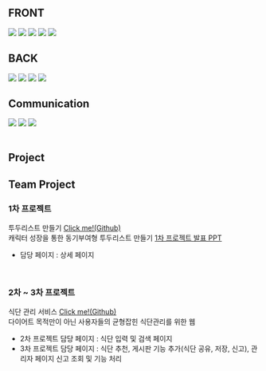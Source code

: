 ## FRONT
<div>
  <img src="https://img.shields.io/badge/HTML5-E34F26?style=flat-square&logo=HTML5logoColor=#FFFFFF"/>
  <img src="https://img.shields.io/badge/CSS3-1572B6?style=flat-square&logo=CSS3logoColor=#FFFFFF"/>
  <img src="https://img.shields.io/badge/JAVASCRIPT-F7DF1E?style=flat-square&logo=JAVASCRIPTlogoColor=#FFFFFF"/>
  <img src="https://img.shields.io/badge/Vue.js-4FC08D?style=flat-square&logo=Vue.jslogoColor=#FFFFFF"/>
  <img src="https://img.shields.io/badge/Bootstrap-7952B3?style=flat-square&logo=BootstraplogoColor=#FFFFFF"/>
</div>

## BACK
<div>
  <img src="https://img.shields.io/badge/PHP-777BB4?style=flat-square&logo=PHPlogoColor=#FFFFFF"/>
  <img src="https://img.shields.io/badge/MariaDB-003545?style=flat-square&logo=MariaDBlogoColor=#FFFFFF"/>
  <img src="https://img.shields.io/badge/LARAVEL-FF2D20?style=flat-square&logo=LARAVELlogoColor=#FFFFFF"/>
  <img src="https://img.shields.io/badge/VisualStudioCode-007ACC?style=flat-square&logo=VisualStudioCodelogoColor=#FFFFFF"/>
</div>

## Communication
<div>
  <img src="https://img.shields.io/badge/Notion-000000?style=flat-square&logo=NotionlogoColor=#FFFFFF"/>
  <img src="https://img.shields.io/badge/Slack-4A154B?style=flat-square&logo=SlacklogoColor=#FFFFFF"/>
  <img src="https://img.shields.io/badge/Jira-0052CC?style=flat-square&logo=JiralogoColor=#FFFFFF"/>
</div>

<br>

## Project

## Team Project
### 1차 프로젝트 
투두리스트 만들기 <a href="https://github.com/PHP-506-33/PHP_1STPJ">Click me!(Github)</a>
<br>
캐릭터 성장을 통한 동기부여형 투두리스트 만들기
<a href="https://www.canva.com/design/DAFg-6bLQKk/ywpJVJ-wFGYsPlA2RXQ9JA/edit?utm_content=DAFg-6bLQKk&utm_campaign=designshare&utm_medium=link2&utm_source=sharebutton">1차 프로젝트 발표 PPT</a>
- 담당 페이지 : 상세 페이지
  
<br>

### 2차 ~ 3차 프로젝트
식단 관리 서비스 <a href="https://github.com/PHP-506-wdye/project-2">Click me!(Github)</a>
<br>
다이어트 목적만이 아닌 사용자들의 균형잡힌 식단관리를 위한 웹

- 2차 프로젝트 담당 페이지 : 식단 입력 및 검색 페이지
- 3차 프로젝트 담당 페이지 : 식단 추천, 게시판 기능 추가(식단 공유, 저장, 신고), 관리자 페이지 신고 조회 및 기능 처리
